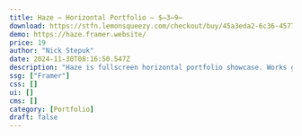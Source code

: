 ```yaml
---
title: Haze — Horizontal Portfolio — $̶3̶9̶
download: https://stfn.lemonsqueezy.com/checkout/buy/45a3eda2-6c36-4577-ad47-285cb437bf5f
demo: https://haze.framer.website/
price: 19
author: "Nick Stepuk"
date: 2024-11-30T08:16:50.547Z
description: "Haze is fullscreen horizontal portfolio showcase. Works good with branding projects full of sweet visuals. Take your best 5 projects, add color to each slide and get your best high-ticket clients easier."
ssg: ["Framer"]
css: []
ui: []
cms: []
category: [Portfolio]
draft: false
---
```

